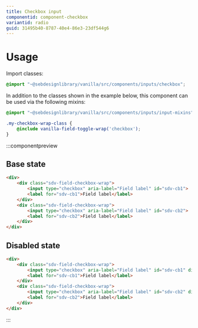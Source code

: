 ```yaml
---
title: Checkbox input
componentid: component-checkbox
variantid: radio
guid: 31495b40-8787-40e4-86e3-23df544g6
---
```

# Usage
Import classes:
```scss
@import "~@sebdesignlibrary/vanilla/src/components/inputs/checkbox";
```

In addition to the classes shown in the example below, this component can be used via the following mixins:
```scss
@import "~@sebdesignlibrary/vanilla/src/components/inputs/input-mixins";

.my-checkbox-wrap-class {
    @include vanilla-field-toggle-wrap('checkbox');
}
```

:::componentpreview
## Base state
```html
<div>
    <div class="sdv-field-checkbox-wrap">
        <input type="checkbox" aria-label="Field label" id="sdv-cb1">
        <label for="sdv-cb1">Field label</label>
    </div>
    <div class="sdv-field-checkbox-wrap">
        <input type="checkbox" aria-label="Field label" id="sdv-cb2">
        <label for="sdv-cb2">Field label</label>
    </div>
</div>
```

## Disabled state
```html
<div>
    <div class="sdv-field-checkbox-wrap">
        <input type="checkbox" aria-label="Field label" id="sdv-cb1" disabled checked>
        <label for="sdv-cb1">Field label</label>
    </div>
    <div class="sdv-field-checkbox-wrap">
        <input type="checkbox" aria-label="Field label" id="sdv-cb2" disabled>
        <label for="sdv-cb2">Field label</label>
    </div>
</div>
```
:::
